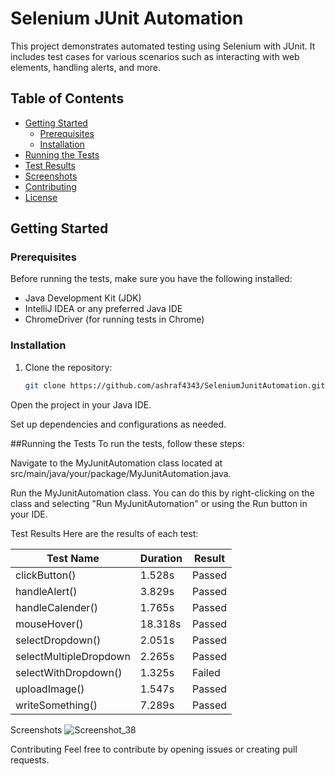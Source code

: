 
# Selenium JUnit Automation

This project demonstrates automated testing using Selenium with JUnit. It includes test cases for various scenarios such as interacting with web elements, handling alerts, and more.

## Table of Contents

- [Getting Started](#getting-started)
  - [Prerequisites](#prerequisites)
  - [Installation](#installation)
- [Running the Tests](#running-the-tests)
- [Test Results](#test-results)
- [Screenshots](#screenshots)
- [Contributing](#contributing)
- [License](#license)

## Getting Started

### Prerequisites

Before running the tests, make sure you have the following installed:

- Java Development Kit (JDK)
- IntelliJ IDEA or any preferred Java IDE
- ChromeDriver (for running tests in Chrome)

### Installation

1. Clone the repository:

   ```bash
   git clone https://github.com/ashraf4343/SeleniumJunitAutomation.git
Open the project in your Java IDE.

Set up dependencies and configurations as needed.

##Running the Tests
To run the tests, follow these steps:

Navigate to the MyJunitAutomation class located at src/main/java/your/package/MyJunitAutomation.java.

Run the MyJunitAutomation class. You can do this by right-clicking on the class and selecting "Run MyJunitAutomation" or using the Run button in your IDE.

Test Results
Here are the results of each test:

| Test Name              | Duration | Result  |
|------------------------|----------|---------|
| clickButton()          | 1.528s   | Passed  |
| handleAlert()          | 3.829s   | Passed  |
| handleCalender()       | 1.765s   | Passed  |
| mouseHover()           | 18.318s  | Passed  |
| selectDropdown()       | 2.051s   | Passed  |
| selectMultipleDropdown  | 2.265s   | Passed  |
| selectWithDropdown()   | 1.325s   | Failed  |
| uploadImage()          | 1.547s   | Passed  |
| writeSomething()       | 7.289s   | Passed  |






Screenshots
![Screenshot_38](https://github.com/ashraf4343/SeleniumJunitAutomation/assets/24635317/026acaaa-8547-4c05-8d34-512cdea26600)


Contributing
Feel free to contribute by opening issues or creating pull requests.
